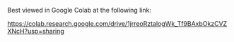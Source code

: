 Best viewed in Google Colab at the following link:

https://colab.research.google.com/drive/1jrreoRztalogWk_Tf9BAxbOkzCVZXNcH?usp=sharing
